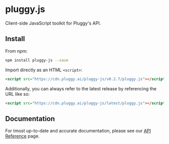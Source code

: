 # pluggy.js

Client-side JavaScript toolkit for Pluggy's API.

## Install

From npm:

```sh
npm install pluggy-js --save
```

Import directly as an HTML `<script>`:

```html
<script src="https://cdn.pluggy.ai/pluggy-js/v0.2.7/pluggy.js"></script>
```
Additionally, you can always refer to the latest release by referencing the URL like so:
```html
<script src="https://cdn.pluggy.ai/pluggy-js/latest/pluggy.js"></script>
```


## Documentation
For tmost up-to-date and accurate documentation, please see our [API Reference](https://docs.pluggy.ai) page.
